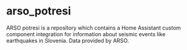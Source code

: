 # arso_potresi
ARSO potresi is a repository which contains a Home Assistant custom component integration for information about seismic events like earthquakes in Slovenia. Data provided by ARSO.
